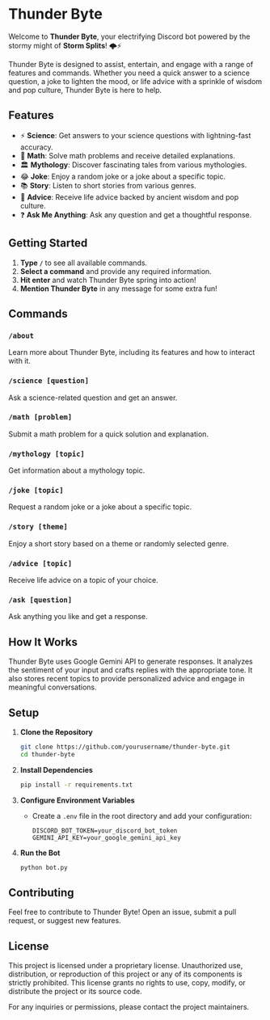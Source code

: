 # Thunder Byte

Welcome to **Thunder Byte**, your electrifying Discord bot powered by the stormy might of **Storm Splits**! 🌩️⚡

Thunder Byte is designed to assist, entertain, and engage with a range of features and commands. Whether you need a quick answer to a science question, a joke to lighten the mood, or life advice with a sprinkle of wisdom and pop culture, Thunder Byte is here to help.

## Features

- ⚡ **Science**: Get answers to your science questions with lightning-fast accuracy.
- 🔢 **Math**: Solve math problems and receive detailed explanations.
- 🏛️ **Mythology**: Discover fascinating tales from various mythologies.
- 😂 **Joke**: Enjoy a random joke or a joke about a specific topic.
- 📚 **Story**: Listen to short stories from various genres.
- 🧠 **Advice**: Receive life advice backed by ancient wisdom and pop culture.
- ❓ **Ask Me Anything**: Ask any question and get a thoughtful response.

## Getting Started

1. **Type `/`** to see all available commands.
2. **Select a command** and provide any required information.
3. **Hit enter** and watch Thunder Byte spring into action!
4. **Mention Thunder Byte** in any message for some extra fun!

## Commands

### `/about`
Learn more about Thunder Byte, including its features and how to interact with it.

### `/science [question]`
Ask a science-related question and get an answer.

### `/math [problem]`
Submit a math problem for a quick solution and explanation.

### `/mythology [topic]`
Get information about a mythology topic.

### `/joke [topic]`
Request a random joke or a joke about a specific topic.

### `/story [theme]`
Enjoy a short story based on a theme or randomly selected genre.

### `/advice [topic]`
Receive life advice on a topic of your choice.

### `/ask [question]`
Ask anything you like and get a response.

## How It Works

Thunder Byte uses Google Gemini API to generate responses. It analyzes the sentiment of your input and crafts replies with the appropriate tone. It also stores recent topics to provide personalized advice and engage in meaningful conversations.

## Setup

1. **Clone the Repository**
   ```bash
   git clone https://github.com/yourusername/thunder-byte.git
   cd thunder-byte
   ```

2. **Install Dependencies**
   ```bash
   pip install -r requirements.txt
   ```

3. **Configure Environment Variables**
   - Create a `.env` file in the root directory and add your configuration:
     ```
     DISCORD_BOT_TOKEN=your_discord_bot_token
     GEMINI_API_KEY=your_google_gemini_api_key
     ```

4. **Run the Bot**
   ```bash
   python bot.py
   ```

## Contributing

Feel free to contribute to Thunder Byte! Open an issue, submit a pull request, or suggest new features.

## License

This project is licensed under a proprietary license. Unauthorized use, distribution, or reproduction of this project or any of its components is strictly prohibited. This license grants no rights to use, copy, modify, or distribute the project or its source code.

For any inquiries or permissions, please contact the project maintainers.
